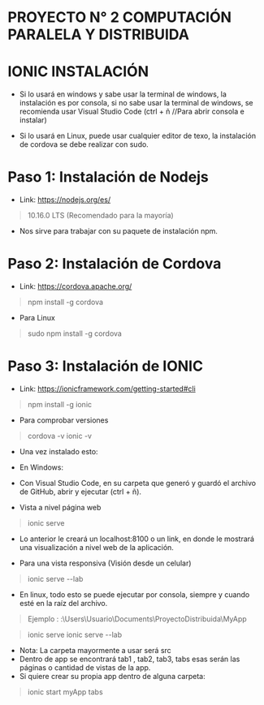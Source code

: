 # PROYECTO N° 2 COMPUTACIÓN PARALELA Y DISTRIBUIDA

# IONIC INSTALACIÓN

* Si lo usará en windows y sabe usar la terminal de windows, la instalación es por consola, si no sabe usar la terminal de windows, se recomienda usar Visual Studio Code (ctrl + ñ //Para abrir consola e instalar)

* Si lo usará en Linux, puede usar cualquier editor de texo, la instalación de cordova se debe realizar con sudo.

# Paso 1: Instalación de Nodejs
* Link: https://nodejs.org/es/
> 10.16.0 LTS (Recomendado para la mayoría)

* Nos sirve para trabajar con su paquete de instalación npm.

# Paso 2: Instalación de Cordova
* Link: https://cordova.apache.org/
> npm install -g cordova

* Para Linux
> sudo npm install -g cordova


# Paso 3: Instalación de IONIC
* Link: https://ionicframework.com/getting-started#cli
> npm install -g ionic


* Para comprobar versiones
> cordova -v
> ionic -v


* Una vez instalado esto:
* En Windows:
* Con Visual Studio Code, en su carpeta que generó y guardó el archivo de GitHub, abrir y ejecutar (ctrl + ñ).

* Vista a nivel página web
> ionic serve


* Lo anterior le creará un localhost:8100 o un link, en donde le mostrará una visualización a nivel web de la aplicación.

* Para una vista responsiva (Visión desde un celular)
> ionic serve --lab


* En linux, todo esto se puede ejecutar por consola, siempre y cuando esté en la raíz del archivo.
> Ejemplo : :\Users\Usuario\Documents\ProyectoDistribuida\MyApp

> ionic serve
> ionic serve --lab

* Nota: La carpeta mayormente a usar será src
* Dentro de app se encontrará tab1 , tab2, tab3, tabs esas serán las páginas o cantidad de vistas de la app.
* Si quiere crear su propia app dentro de alguna carpeta:
> ionic start myApp tabs
